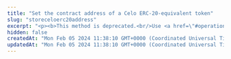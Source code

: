 ```yaml
---
title: "Set the contract address of a Celo ERC-20-equivalent token"
slug: "storeceloerc20address"
excerpt: "<p><b>This method is deprecated.<br/>Use <a href=\"#operation/storeTokenAddress\">this method</a> instead.</b></p><br/>\n<h4>2 credits per API call.</h4>"
hidden: false
createdAt: "Mon Feb 05 2024 11:38:10 GMT+0000 (Coordinated Universal Time)"
updatedAt: "Mon Feb 05 2024 11:38:10 GMT+0000 (Coordinated Universal Time)"
---
```

